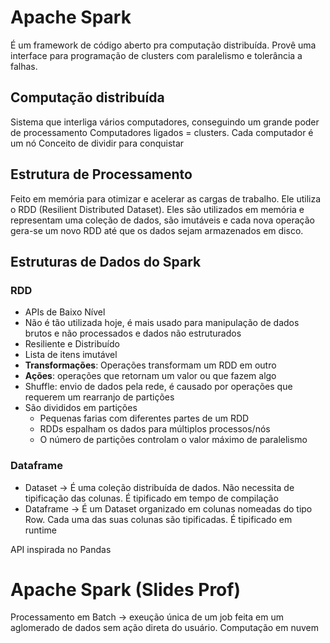 # Apache Spark

É um framework de código aberto pra computação distribuída. Provê uma interface para programação de clusters com paralelismo e tolerância a falhas.

## Computação distribuída
Sistema que interliga vários computadores, conseguindo um grande poder de processamento
Computadores ligados = clusters. Cada computador é um nó
Conceito de dividir para conquistar

## Estrutura de Processamento
Feito em memória para otimizar e acelerar as cargas de trabalho. Ele utiliza o RDD (Resilient Distributed Dataset). Eles são utilizados em memória e representam uma coleção de dados, são imutáveis e cada nova operação gera-se um novo RDD até que os dados sejam armazenados em disco.

## Estruturas de Dados do Spark
### RDD
- APIs de Baixo Nível
- Não é tão utilizada hoje, é mais usado para manipulação de dados brutos e não processados e dados não estruturados
- Resiliente e Distribuído
- Lista de itens imutável
- **Transformações**: Operações transformam um RDD em outro
- **Ações**: operações que retornam um valor ou que fazem algo
- Shuffle: envio de dados pela rede, é causado por operações que requerem um rearranjo de partições
- São divididos em partições
    - Pequenas farias com diferentes partes de um RDD
    - RDDs espalham os dados para múltiplos processos/nós
    - O número de partições controlam o valor máximo de paralelismo

### Dataframe
- Dataset -> É uma coleção distribuída de dados. Não necessita de tipificação das colunas. É tipificado em tempo de compilação
- Dataframe -> É um Dataset organizado em colunas nomeadas do tipo Row. Cada uma das suas colunas são tipificadas. É tipificado em runtime

API inspirada no Pandas





# Apache Spark (Slides Prof)
Processamento em Batch -> exeução única de um job feita em um aglomerado de dados sem ação direta do usuário. Computação em nuvem
